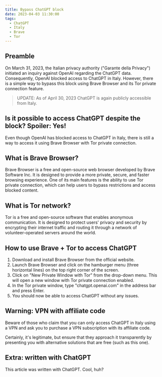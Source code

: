 ```yaml
---
title: Bypass ChatGPT block
date: 2023-04-03 11:30:00
tags:
  - ChatGPT
  - Italy
  - Brave
  - Tor
---
```


## Preamble

On March 31, 2023, the Italian privacy authority (\"Garante della Privacy\") initiated an inquiry against OpenAI regarding the ChatGPT data. Consequently, OpenAI blocked access to ChatGPT in Italy. However, there is a simple way to bypass this block using Brave Browser and its Tor private connection feature.

> UPDATE: As of April 30, 2023 ChatGPT is again publicly accessible from Italy.

## Is it possible to access ChatGPT despite the block? Spoiler: Yes!

Even though OpenAI has blocked access to ChatGPT in Italy, there is still a way to access it using Brave Browser with Tor private connection.

## What is Brave Browser?

Brave Browser is a free and open-source web browser developed by Brave Software Inc. It is designed to provide a more private, secure, and faster browsing experience. One of its main features is the ability to use Tor private connection, which can help users to bypass restrictions and access blocked content.

## What is Tor network?

Tor is a free and open-source software that enables anonymous communication. It is designed to protect users\' privacy and security by encrypting their internet traffic and routing it through a network of volunteer-operated servers around the world.

## How to use Brave + Tor to access ChatGPT

1. Download and install Brave Browser from the official website.
2. Launch Brave Browser and click on the hamburger menu (three horizontal lines) on the top right corner of the screen.
3. Click on \"New Private Window with Tor\" from the drop-down menu. This will open a new window with Tor private connection enabled.
4. In the Tor private window, type \"chatgpt.openai.com\" in the address bar and press Enter.
5. You should now be able to access ChatGPT without any issues.

## Warning: VPN with affiliate code
Beware of those who claim that you can only access ChatGPT in Italy using a VPN and ask you to purchase a VPN subscription with its affiliate code.

Certainly, it\'s legitimate, but ensure that they approach it transparently by presenting you with alternative solutions that are free (such as this one).

## Extra: written with ChatGPT

This article was written with ChatGPT. Cool, huh?
